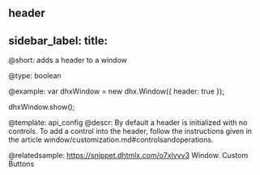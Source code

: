 header
---
sidebar_label: 
title: 
---          

@short: 
adds a header to a window




@type: boolean

@example: 
var dhxWindow = new dhx.Window({
    header: true
});

dhxWindow.show();


@template:	api_config
@descr: 
By default a header is initialized with no controls. To add a control into the header, follow the instructions given in the article window/customization.md#controlsandoperations.



@relatedsample: https://snippet.dhtmlx.com/o7xlvvv3	Window. Custom Buttons